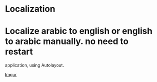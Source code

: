 # Localization
# Localize arabic to english or english to arabic manually. no need to restart 
application, using Autolayout.

[Imgur](http://i.imgur.com/kOuf3Td.gifv)